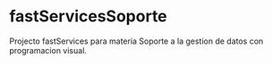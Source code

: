# fastServicesSoporte
Projecto fastServices para materia Soporte a la gestion de datos con programacion visual.
